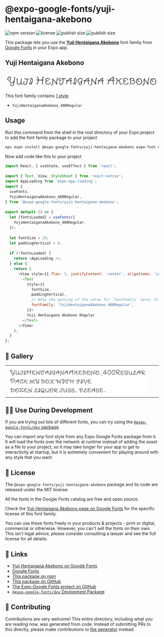 # @expo-google-fonts/yuji-hentaigana-akebono

![npm version](https://flat.badgen.net/npm/v/@expo-google-fonts/yuji-hentaigana-akebono)
![license](https://flat.badgen.net/github/license/expo/google-fonts)
![publish size](https://flat.badgen.net/packagephobia/install/@expo-google-fonts/yuji-hentaigana-akebono)
![publish size](https://flat.badgen.net/packagephobia/publish/@expo-google-fonts/yuji-hentaigana-akebono)

This package lets you use the [**Yuji Hentaigana Akebono**](https://fonts.google.com/specimen/Yuji+Hentaigana+Akebono) font family from [Google Fonts](https://fonts.google.com/) in your Expo app.

## Yuji Hentaigana Akebono

![Yuji Hentaigana Akebono](./font-family.png)

This font family contains [1 style](#-gallery).

- `YujiHentaiganaAkebono_400Regular`

## Usage

Run this command from the shell in the root directory of your Expo project to add the font family package to your project
```sh
npx expo install @expo-google-fonts/yuji-hentaigana-akebono expo-font expo-app-loading
```

Now add code like this to your project
```js
import React, { useState, useEffect } from 'react';

import { Text, View, StyleSheet } from 'react-native';
import AppLoading from 'expo-app-loading';
import {
  useFonts,
  YujiHentaiganaAkebono_400Regular,
} from '@expo-google-fonts/yuji-hentaigana-akebono';

export default () => {
  let [fontsLoaded] = useFonts({
    YujiHentaiganaAkebono_400Regular,
  });

  let fontSize = 24;
  let paddingVertical = 6;

  if (!fontsLoaded) {
    return <AppLoading />;
  } else {
    return (
      <View style={{ flex: 1, justifyContent: 'center', alignItems: 'center' }}>
        <Text
          style={{
            fontSize,
            paddingVertical,
            // Note the quoting of the value for `fontFamily` here; it expects a string!
            fontFamily: 'YujiHentaiganaAkebono_400Regular',
          }}>
          Yuji Hentaigana Akebono Regular
        </Text>
      </View>
    );
  }
};

```

## 🔡 Gallery


||||
|-|-|-|
|![YujiHentaiganaAkebono_400Regular](./YujiHentaiganaAkebono_400Regular.ttf.png)||||


## 👩‍💻 Use During Development

If you are trying out lots of different fonts, you can try using the [`@expo-google-fonts/dev` package](https://github.com/expo/google-fonts/tree/master/font-packages/dev#readme).

You can import *any* font style from any Expo Google Fonts package from it. It will load the fonts
over the network at runtime instead of adding the asset as a file to your project, so it may take longer
for your app to get to interactivity at startup, but it is extremely convenient
for playing around with any style that you want.

## 📖 License

The `@expo-google-fonts/yuji-hentaigana-akebono` package and its code are released under the MIT license.

All the fonts in the Google Fonts catalog are free and open source.

Check the [Yuji Hentaigana Akebono page on Google Fonts](https://fonts.google.com/specimen/Yuji+Hentaigana+Akebono) for the specific license of this font family.

You can use these fonts freely in your products & projects - print or digital, commercial or otherwise. However, you can't sell the fonts on their own. This isn't legal advice, please consider consulting a lawyer and see the full license for all details.

## 🔗 Links

- [Yuji Hentaigana Akebono on Google Fonts](https://fonts.google.com/specimen/Yuji+Hentaigana+Akebono)
- [Google Fonts](https://fonts.google.com/)
- [This package on npm](https://www.npmjs.com/package/@expo-google-fonts/yuji-hentaigana-akebono)
- [This package on GitHub](https://github.com/expo/google-fonts/tree/master/font-packages/yuji-hentaigana-akebono)
- [The Expo Google Fonts project on GitHub](https://github.com/expo/google-fonts)
- [`@expo-google-fonts/dev` Devlopment Package](https://github.com/expo/google-fonts/tree/master/font-packages/dev)

## 🤝 Contributing

Contributions are very welcome! This entire directory, including what you are reading now, was generated from code. Instead of submitting PRs to this directly, please make contributions to [the generator](https://github.com/expo/google-fonts/tree/master/packages/generator) instead.
